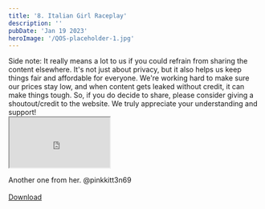```yaml
---
title: '8. Italian Girl Raceplay'
description: ''
pubDate: 'Jan 19 2023'
heroImage: '/QOS-placeholder-1.jpg'
---
```

<div class="video_paragraph_header"> Side note: It really means a lot to us if you could refrain from sharing the content elsewhere. It's not just about privacy, but it also helps us keep things fair and affordable for everyone. We're working hard to make sure our prices stay low, and when content gets leaked without credit, it can make things tough. So, if you do decide to share, please consider giving a shoutout/credit to the website. We truly appreciate your understanding and support!</div>

<iframe src="https://drive.google.com/file/d/1bWHzH9HZAHC9MvFM0zXkprKeitZIPm5O/preview" width="200" height="100" allow="autoplay" allowfullscreen="allowfullscreen" style="
"></iframe>

Another one from her. @pinkkitt3n69
<br>
<br>
<a class="read_more" href="https://drive.google.com/file/d/1bWHzH9HZAHC9MvFM0zXkprKeitZIPm5O/view?usp=sharing">Download</a>
